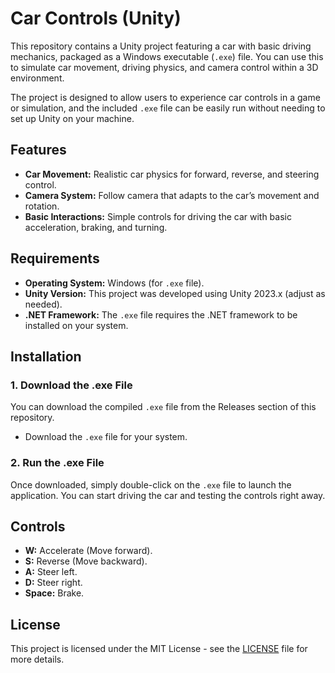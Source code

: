 
# Car Controls (Unity)

This repository contains a Unity project featuring a car with basic driving mechanics, packaged as a Windows executable (`.exe`) file. You can use this to simulate car movement, driving physics, and camera control within a 3D environment.

The project is designed to allow users to experience car controls in a game or simulation, and the included `.exe` file can be easily run without needing to set up Unity on your machine.

## Features

- **Car Movement:** Realistic car physics for forward, reverse, and steering control.
- **Camera System:** Follow camera that adapts to the car’s movement and rotation.
- **Basic Interactions:** Simple controls for driving the car with basic acceleration, braking, and turning.


## Requirements

- **Operating System:** Windows (for `.exe` file).
- **Unity Version:** This project was developed using Unity 2023.x (adjust as needed).
- **.NET Framework:** The `.exe` file requires the .NET framework to be installed on your system.

## Installation

### 1. Download the .exe File

You can download the compiled `.exe` file from the Releases section of this repository.

- Download the `.exe` file for your system.

### 2. Run the .exe File

Once downloaded, simply double-click on the `.exe` file to launch the application. You can start driving the car and testing the controls right away.

## Controls

- **W:** Accelerate (Move forward).
- **S:** Reverse (Move backward).
- **A:** Steer left.
- **D:** Steer right.
- **Space:** Brake.


## License

This project is licensed under the MIT License - see the [LICENSE](LICENSE) file for more details.
